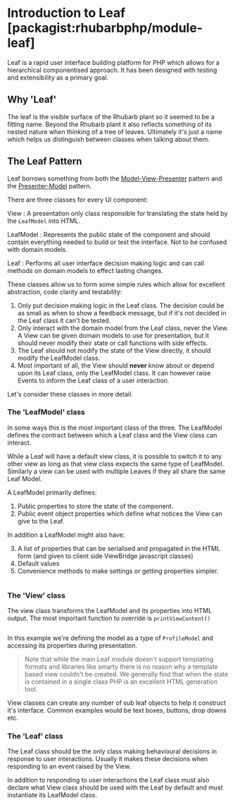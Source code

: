 Introduction to Leaf  [packagist:rhubarbphp/module-leaf]
====================

Leaf is a rapid user interface building platform for PHP which allows for a hierarchical componentised approach.
It has been designed with testing and extensibility as a primary goal.

## Why 'Leaf'

The leaf is the visible surface of the Rhubarb plant so it seemed to be a fitting name. Beyond the
Rhubarb plant it also reflects something of its nested nature when thinking of a tree of leaves. Ultimately
it's just a name which helps us distinguish between classes when talking about them.

## The Leaf Pattern

Leaf borrows something from both the
[Model-View-Presenter](http://martinfowler.com/eaaDev/uiArchs.html#Model-view-presentermvp) pattern and the
[Presenter-Model](http://martinfowler.com/eaaDev/PresentationModel.html) pattern.

There are three classes for every UI component:

View
:   A presentation only class responsible for translating the state held by the `LeafModel` into HTML.

LeafModel
:   Represents the public state of the component and should contain everything needed to build or test the interface.
    Not to be confused with domain models.

Leaf
:   Performs all user interface decision making logic and can call methods on domain models to effect lasting changes.

These classes allow us to form some simple rules which allow for excellent abstraction, code clarity and testability:

1. Only put decision making logic in the Leaf class. The decision could be as small as when to show a feedback
message, but if it's not decided in the Leaf class it can't be tested.
2. Only interact with the domain model from the Leaf class, never the View. A View can be given domain models to
use for presentation, but it should never modify their state or call functions with side effects.
3. The Leaf should not modify the state of the View directly, it should modify the LeafModel class.
4. Most important of all, the View should **never** know about or depend upon its Leaf class, only the LeafModel class.
It can however raise Events to inform the Leaf class of a user interaction.

Let's consider these classes in more detail.

### The 'LeafModel' class

In some ways this is the most important class of the three. The LeafModel defines the contract between which
a Leaf class and the View class can interact.

While a Leaf will have a default view class, it is possible to switch it to any other view as long as that view
class expects the same type of LeafModel. Similarly a view can be used with multiple Leaves if they all share the
same Leaf Model.

A LeafModel primarily defines:

1. Public properties to store the state of the component.
2. Public event object properties which define what notices the View can give to the Leaf.

In addition a LeafModel might also have:

3. A list of properties that can be serialised and propagated in the HTML form (and given to client side
ViewBridge javascript classes)
4. Default values
5. Convenience methods to make settings or getting properties simpler.

``` php file[examples/HelloWorld/HelloWorldModel.php] lines[6] demo[examples/HelloWorld/HelloWorld]
```

### The 'View' class

The view class transforms the LeafModel and its properties into HTML output. The most important function to
override is `printViewContent()`

``` php file[examples/HelloWorld/HelloWorldView.php] lines[6] demo[examples/HelloWorld/HelloWorld]
```

In this example we're defining the model as a type of `ProfileModel` and accessing its properties during
presentation.

> Note that while the main Leaf module doesn't support templating formats and libraries like smarty there is
> no reason why a template based view couldn't be created. We generally find that when the state is contained
> in a single class PHP is an excellent HTML generation tool.

View classes can create any number of sub leaf objects to help it construct it's interface. Common examples would
be text boxes, buttons, drop downs etc.

### The 'Leaf' class

The Leaf class should be the only class making behavioural decisions in response to user interactions. Usually
it makes these decisions when responding to an event raised by the View.

In addition to responding to user interactions the Leaf class must also declare what View class should be used
with the Leaf by default and must instantiate its LeafModel class.

``` php file[examples/HelloWorld/HelloWorld.php] lines[6] demo[examples/HelloWorld/HelloWorld]
```
